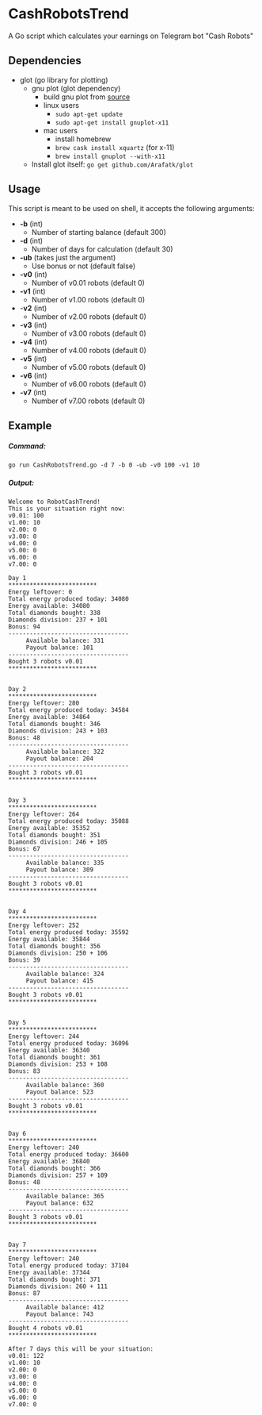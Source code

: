 # CashRobotsTrend
A Go script which calculates your earnings on Telegram bot "Cash Robots"

## Dependencies
- glot (go library for plotting)
    - gnu plot (glot dependency)
        - build gnu plot from [source](https://sourceforge.net/projects/gnuplot/files/gnuplot/)
        - linux users
           -  ```sudo apt-get update```
           -  ```sudo apt-get install gnuplot-x11``` 
        - mac users
           -  install homebrew
           -  ```brew cask install xquartz``` (for x-11)
           -  ```brew install gnuplot --with-x11```
    - Install glot itself: ```go get github.com/Arafatk/glot``` 
## Usage
This script is meant to be used on shell, it accepts the following arguments:
- **-b** (int)
    -	Number of starting balance (default 300)
- **-d** (int)
    - Number of days for calculation (default 30)
- **-ub** (takes just the argument)
    -	Use bonus or not (default false)
- **-v0** (int)
    -	Number of v0.01 robots (default 0)
- **-v1** (int)
    -	Number of v1.00 robots (default 0)
- -**v2** (int)
    -	Number of v2.00 robots (default 0)
- **-v3** (int)
    -	Number of v3.00 robots (default 0)
- **-v4** (int)
    -	Number of v4.00 robots (default 0)
- **-v5** (int)
    -	Number of v5.00 robots (default 0)
- **-v6** (int)
    -	Number of v6.00 robots (default 0)
- **-v7** (int)
    -	Number of v7.00 robots (default 0)
## Example
##### Command:
```go run CashRobotsTrend.go -d 7 -b 0 -ub -v0 100 -v1 10```
##### Output:
```
Welcome to RobotCashTrend!
This is your situation right now:
v0.01: 100
v1.00: 10
v2.00: 0
v3.00: 0
v4.00: 0
v5.00: 0
v6.00: 0
v7.00: 0

Day 1
*************************
Energy leftover: 0
Total energy produced today: 34080
Energy available: 34080
Total diamonds bought: 338
Diamonds division: 237 + 101
Bonus: 94
----------------------------------
     Available balance: 331
     Payout balance: 101
----------------------------------
Bought 3 robots v0.01
*************************


Day 2
*************************
Energy leftover: 280
Total energy produced today: 34584
Energy available: 34864
Total diamonds bought: 346
Diamonds division: 243 + 103
Bonus: 48
----------------------------------
     Available balance: 322
     Payout balance: 204
----------------------------------
Bought 3 robots v0.01
*************************


Day 3
*************************
Energy leftover: 264
Total energy produced today: 35088
Energy available: 35352
Total diamonds bought: 351
Diamonds division: 246 + 105
Bonus: 67
----------------------------------
     Available balance: 335
     Payout balance: 309
----------------------------------
Bought 3 robots v0.01
*************************


Day 4
*************************
Energy leftover: 252
Total energy produced today: 35592
Energy available: 35844
Total diamonds bought: 356
Diamonds division: 250 + 106
Bonus: 39
----------------------------------
     Available balance: 324
     Payout balance: 415
----------------------------------
Bought 3 robots v0.01
*************************


Day 5
*************************
Energy leftover: 244
Total energy produced today: 36096
Energy available: 36340
Total diamonds bought: 361
Diamonds division: 253 + 108
Bonus: 83
----------------------------------
     Available balance: 360
     Payout balance: 523
----------------------------------
Bought 3 robots v0.01
*************************


Day 6
*************************
Energy leftover: 240
Total energy produced today: 36600
Energy available: 36840
Total diamonds bought: 366
Diamonds division: 257 + 109
Bonus: 48
----------------------------------
     Available balance: 365
     Payout balance: 632
----------------------------------
Bought 3 robots v0.01
*************************


Day 7
*************************
Energy leftover: 240
Total energy produced today: 37104
Energy available: 37344
Total diamonds bought: 371
Diamonds division: 260 + 111
Bonus: 87
----------------------------------
     Available balance: 412
     Payout balance: 743
----------------------------------
Bought 4 robots v0.01
*************************

After 7 days this will be your situation:
v0.01: 122
v1.00: 10
v2.00: 0
v3.00: 0
v4.00: 0
v5.00: 0
v6.00: 0
v7.00: 0
```
